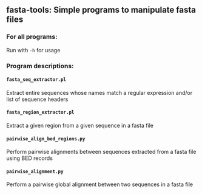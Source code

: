 ## fasta-tools: Simple programs to manipulate fasta files

### For all programs:

Run with `-h` for usage

### Program descriptions:

#### `fasta_seq_extractor.pl`

Extract entire sequences whose names match a regular expression and/or list of sequence headers

#### `fasta_region_extractor.pl`

Extract a given region from a given sequence in a fasta file

#### `pairwise_align_bed_regions.py`

Perform pairwise alignments between sequences extracted from a fasta file using BED records

#### `pairwise_alignment.py`

Perform a pairwise global alignment between two sequences in a fasta file
